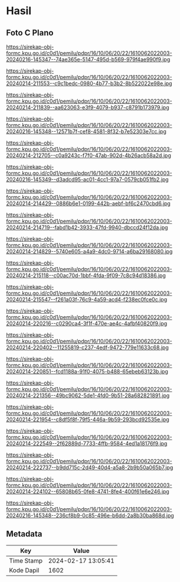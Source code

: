 # Hasil

## Foto C Plano

https://sirekap-obj-formc.kpu.go.id/c0d1/pemilu/pdpr/16/10/06/20/22/1610062022003-20240216-145347--74ae365e-5147-495d-b569-979f4ae990f9.jpg

https://sirekap-obj-formc.kpu.go.id/c0d1/pemilu/pdpr/16/10/06/20/22/1610062022003-20240214-211553--c9c1bedc-0980-4b77-b3b2-8b522022e98e.jpg

https://sirekap-obj-formc.kpu.go.id/c0d1/pemilu/pdpr/16/10/06/20/22/1610062022003-20240214-211839--aa623063-e3f9-4079-b937-c8791b173979.jpg

https://sirekap-obj-formc.kpu.go.id/c0d1/pemilu/pdpr/16/10/06/20/22/1610062022003-20240216-145348--12571b7f-cef8-4581-8f32-b7e52303e7cc.jpg

https://sirekap-obj-formc.kpu.go.id/c0d1/pemilu/pdpr/16/10/06/20/22/1610062022003-20240214-212705--c0a9243c-f7f0-47ab-902d-4b26acb58a2d.jpg

https://sirekap-obj-formc.kpu.go.id/c0d1/pemilu/pdpr/16/10/06/20/22/1610062022003-20240216-145349--d3adcd95-ac01-4cc1-97a7-0579cb051fb2.jpg

https://sirekap-obj-formc.kpu.go.id/c0d1/pemilu/pdpr/16/10/06/20/22/1610062022003-20240214-214429--0886b6e1-0199-442b-aebf-bf6c2470cbd6.jpg

https://sirekap-obj-formc.kpu.go.id/c0d1/pemilu/pdpr/16/10/06/20/22/1610062022003-20240214-214719--fabd1b42-3933-47fd-9940-dbccd24f12da.jpg

https://sirekap-obj-formc.kpu.go.id/c0d1/pemilu/pdpr/16/10/06/20/22/1610062022003-20240214-214829--5740e605-a4a9-4dc0-9714-a6ba29168080.jpg

https://sirekap-obj-formc.kpu.go.id/c0d1/pemilu/pdpr/16/10/06/20/22/1610062022003-20240214-215118--c00ac70d-1bbf-4fda-9f09-7c8c94d18386.jpg

https://sirekap-obj-formc.kpu.go.id/c0d1/pemilu/pdpr/16/10/06/20/22/1610062022003-20240214-215547--f261a03f-76c9-4a59-acd4-f238ec0fce0c.jpg

https://sirekap-obj-formc.kpu.go.id/c0d1/pemilu/pdpr/16/10/06/20/22/1610062022003-20240214-220216--c0290ca4-3f1f-470e-ae4c-4afbf40820f9.jpg

https://sirekap-obj-formc.kpu.go.id/c0d1/pemilu/pdpr/16/10/06/20/22/1610062022003-20240214-220402--11255819-c237-4edf-9472-779e11633c68.jpg

https://sirekap-obj-formc.kpu.go.id/c0d1/pemilu/pdpr/16/10/06/20/22/1610062022003-20240214-220851--fcd1188a-91f0-4075-b488-65ebeb63123b.jpg

https://sirekap-obj-formc.kpu.go.id/c0d1/pemilu/pdpr/16/10/06/20/22/1610062022003-20240214-221356--49bc9062-5de1-4fd0-9b51-28a682821891.jpg

https://sirekap-obj-formc.kpu.go.id/c0d1/pemilu/pdpr/16/10/06/20/22/1610062022003-20240214-221954--c8df5f8f-79f5-446a-9b59-293bcd92535e.jpg

https://sirekap-obj-formc.kpu.go.id/c0d1/pemilu/pdpr/16/10/06/20/22/1610062022003-20240214-222549--2f62889d-7733-4ffb-9584-4ed1a18176f9.jpg

https://sirekap-obj-formc.kpu.go.id/c0d1/pemilu/pdpr/16/10/06/20/22/1610062022003-20240214-222737--b9dd715c-2d49-40d4-a5a8-2b9b50a065b7.jpg

https://sirekap-obj-formc.kpu.go.id/c0d1/pemilu/pdpr/16/10/06/20/22/1610062022003-20240214-224102--65808b65-0fe8-4741-8fe4-400f61e6e246.jpg

https://sirekap-obj-formc.kpu.go.id/c0d1/pemilu/pdpr/16/10/06/20/22/1610062022003-20240216-145348--236cf8b9-0c85-496e-b6dd-2a8b30ba868d.jpg


## Metadata

| Key        | Value               |
| ---------- | ------------------- |
| Time Stamp | 2024-02-17 13:05:41 |
| Kode Dapil | 1602                |



